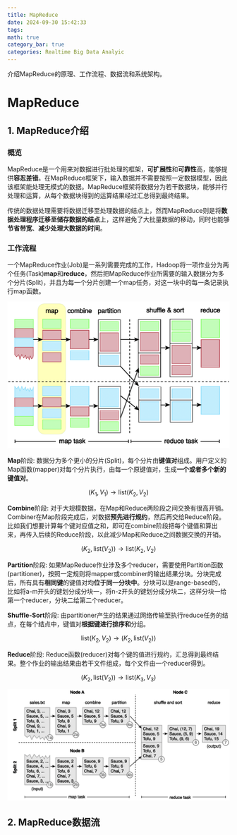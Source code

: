 ```yaml
---
title: MapReduce
date: 2024-09-30 15:42:33
tags:
math: true
category_bar: true
categories: Realtime Big Data Analyic
---
```


介绍MapReduce的原理、工作流程、数据流和系统架构。

<!-- more -->

# MapReduce

## 1. MapReduce介绍

### 概览

 MapReduce是一个用来对数据进行批处理的框架，**可扩展性**和**可靠性**高，能够提供**容忍差错**。在MapReduce框架下，输入数据并不需要按照一定数据模型，因此该框架能处理无模式的数据。MapReduce框架将数据分为若干数据块，能够并行处理和运算，从每个数据块得到的运算结果经过汇总得到最终结果。

传统的数据处理需要将数据迁移至处理数据的结点上，然而MapReduce则是将**数据处理程序迁移至储存数据的结点**上，这样避免了大批量数据的移动，同时也能够**节省带宽**、**减少处理大数据的时间**。

### 工作流程

一个MapReduce作业(Job)是一系列需要完成的工作，Hadoop将一项作业分为两个任务(Task)**map**和**reduce**，然后把MapReduce作业所需要的输入数据分为多个分片(Split)，并且为每一个分片创建一个map任务，对这一块中的每一条记录执行map函数。

![MapReduce的工作流程](../img/MapReduce/mapreduce_workflow.png)

**Map**阶段: 数据分为多个更小的分片(Split)，每个分片由**键值对**组成。用户定义的Map函数(mapper)对每个分片执行，由每一个原键值对，生成**一个或者多个新的键值对**。

$$(K_1, V_1) \rightarrow \text{list}(K_2, V_2)$$

**Combine**阶段: 对于大规模数据，在Map和Reduce两阶段之间交换有很高开销。Combiner在Map阶段完成后，对数据**预先进行规约**，然后再交给Reduce阶段。比如我们想要计算每个键对应值之和，即可在combine阶段把每个键值和算出来，再传入后续的Reduce阶段，以此减少Map和Reduce之间数据交换的开销。

$$(K_2, \text{list}(V_2)) \rightarrow \text{list}(K_2, V_2)$$

**Partition**阶段: 如果MapReduce作业涉及多个reducer，需要使用Partition函数(partitioner)，按照一定规则将mapper或combiner的输出结果分块。分块完成后，所有具有**相同键**的键值对均**位于同一分块中**。分块可以是range-based的，比如将a-m开头的键划分成分块一，将n-z开头的键划分成分块二，这样分块一给第一个reducer，分块二给第二个reducer。

**Shuffle-Sort**阶段: 由partitioner产生的结果通过网络传输至执行reduce任务的结点，在每个结点中，键值对**根据键进行排序和**分组。

$$\text{list}(K_2, V_2) \rightarrow (K_2, \text{list}(V_2))$$

**Reduce**阶段: Reduce函数(reducer)对每个键的值进行规约，汇总得到最终结果。整个作业的输出结果由若干文件组成，每个文件由一个reducer得到。

$$(K_2, \text{list}(V_2)) \rightarrow \text{list}(K_3, V_3)$$

![MapReduce示例](../img/MapReduce/mapreduce_example.png)


## 2. MapReduce数据流
